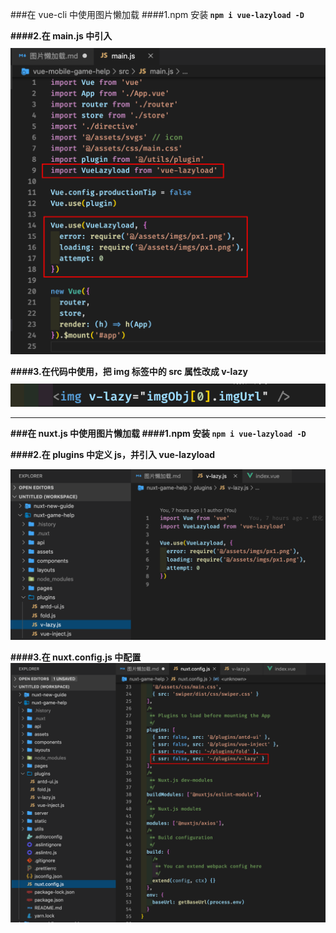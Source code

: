 ###在 vue-cli 中使用图片懒加载
####1.npm 安装<b>
`npm i vue-lazyload -D`

####2.<b>在 main.js 中引入
<img src="./imgs/4.png" style="padding-top: 10px">

####3.<b>在代码中使用，把 img 标签中的 src 属性改成 v-lazy
<img src="./imgs/5.png" style="padding-top: 10px">

<hr>

###在 nuxt.js 中使用图片懒加载
####1.npm 安装
`npm i vue-lazyload -D`

####2.<b>在 plugins 中定义 js，并引入 vue-lazyload

<img src="./imgs/6.png">

####3.<b>在 nuxt.config.js 中配置
<img src="./imgs/7.png">

###
###
